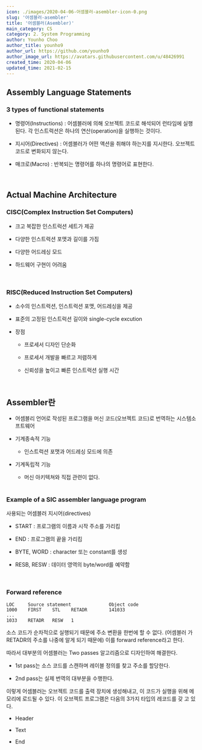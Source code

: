 ```yaml
---
icon: ./images/2020-04-06-어셈블러-asembler-icon-0.png
slug: '어셈블러-asembler'
title: '어셈블러(Asembler)'
main_category: CS
category: 2. System Programming
author: Younho Choo
author_title: younho9
author_url: https://github.com/younho9
author_image_url: https://avatars.githubusercontent.com/u/48426991
created_time: 2020-04-06
updated_time: 2021-02-15
---
```


## Assembly Language Statements

### 3 types of functional statements

- 명령어(Instructions) : 어셈블러에 의해 오브젝트 코드로 해석되어 런타임에 실행
  된다. 각 인스트럭션은 하나의 연산(operation)을 실행하는 것이다.

- 지시어(Directives) : 어셈블러가 어떤 액션을 취해야 하는지를 지시한다. 오브젝트
  코드로 변화되지 않는다.

- 매크로(Macro) : 반복되는 명령어를 하나의 명령어로 표현한다.

<br />

## Actual Machine Architecture

### CISC(Complex Instruction Set Computers)

- 크고 복잡한 인스트럭션 세트가 제공

- 다양한 인스트럭션 포맷과 길이를 가짐

- 다양한 어드레싱 모드

- 하드웨어 구현이 어려움

<br />

### RISC(Reduced Instruction Set Computers)

- 소수의 인스트럭션, 인스트럭션 포맷, 어드레싱을 제공

- 표준의 고정된 인스트럭션 길이와 single-cycle excution

- 장점

  - 프로세서 디자인 단순화

  - 프로세서 개발을 빠르고 저렴하게

  - 신뢰성을 높이고 빠른 인스트럭션 실행 시간

   <br />

## Assembler란

- 어셈블리 언어로 작성된 프로그램을 머신 코드(오브젝트 코드)로 번역하는 시스템소
  프트웨어

- 기계종속적 기능

  - 인스트럭션 포맷과 어드레싱 모드에 의존

- 기계독립적 기능

  - 머신 아키텍쳐와 직접 관련이 없다.

   <br />

### Example of a SIC assembler language program

사용되는 어셈블러 지시어(directives)

- START : 프로그램의 이름과 시작 주소를 가리킴

- END : 프로그램의 끝을 가리킴

- BYTE, WORD : character 또는 constant를 생성

- RESB, RESW : 데이터 영역의 byte/word를 예약함

<br />

### Forward reference

```plain text
LOC     Source statement              Object code
1000    FIRST    STL    RETADR        141033
...
1033    RETADR   RESW   1
```

소스 코드가 순차적으로 실행되기 때문에 주소 변환을 한번에 할 수 없다. (어셈블러
가 RETADR의 주소를 나중에 알게 되기 때문에) 이를 forward reference라고 한다.

따라서 대부분의 어셈블러는 Two passes 알고리즘으로 디자인하여 해결한다.

- 1st pass는 소스 코드를 스캔하며 레이블 정의를 찾고 주소를 할당한다.

- 2nd pass는 실제 번역의 대부분을 수행한다.

이렇게 어셈블러는 오브젝트 코드를 출력 장치에 생성해내고, 이 코드가 실행을 위해
메모리에 로드될 수 있다. 이 오브젝트 프로그램은 다음의 3가지 타입의 레코드를 갖
고 있다.

- Header

- Text

- End

<br />
